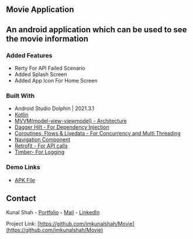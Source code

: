 <!--
*** Thanks for checking out the Best-README-Template. If you have a suggestion
*** that would make this better, please fork the repo and create a pull request
*** or simply open an issue with the tag "enhancement".
*** Thanks again! Now go create something AMAZING! :D
***
***
***
*** To avoid retyping too much info. Do a search and replace for the following:
*** github_username, repo_name, twitter_handle, email, project_title, project_description
-->



<!-- PROJECT SHIELDS -->
<!--
*** I'm using markdown "reference style" links for readability.
*** Reference links are enclosed in brackets [ ] instead of parentheses ( ).
*** See the bottom of this document for the declaration of the reference variables
*** for contributors-url, forks-url, etc. This is an optional, concise syntax you may use.
*** https://www.markdownguide.org/basic-syntax/#reference-style-links
-->

<!-- Project Title -->
## Movie Application

<!-- ABOUT THE PROJECT -->
## An android application which can be used to see the movie information

### Added Features

* Rerty For API Failed Scenario
* Added Splash Screen
* Added App Icon For Home Screen

### Built With

* Android Studio Dolphin | 2021.3.1
* [Kotlin](https://kotlinlang.org)
* [MVVM(model-view-viewmodel) - Architecture](https://developer.android.com/jetpack/guide?gclid=CjwKCAiA24SPBhB0EiwAjBgkhiwuUOPeR-rjf_xEztxxeZfH-dbcw_IVgI99j_wPjBuTmZwGB2lLvxoCxhAQAvD_BwE&gclsrc=aw.ds)
* [Dagger Hilt - For Dependency Injection](https://developer.android.com/training/dependency-injection/hilt-android)
* [Coroutines, Flows & Livedata - For Concurrency and Multi Threading](https://developer.android.com/kotlin/coroutines?gclid=CjwKCAiA24SPBhB0EiwAjBgkhsOpqTBp5eV6MKf0W_ifmCfNOWgGL_hCJh3m5A3w7JNhWeis5q8zjhoC2ogQAvD_BwE&gclsrc=aw.ds)
* [Navigation Component](https://developer.android.com/guide/navigation/navigation-getting-started)
* [Retrofit - For API calls](https://square.github.io/retrofit/)
* [Timber- For Logging](https://github.com/JakeWharton/timber)

### Demo Links
* [APK File](https://drive.google.com/file/d/14eHtlYSDDvMMYuv-Jse-75jDvTHYUTsB/view?usp=sharing)

<!-- CONTACT -->
## Contact

Kunal Shah - [Portfolio](http://bit.ly/kunal-portfolio) - [Mail](mailto:kunal.jack.shah@gmail.com) - [LinkedIn](https://www.linkedin.com/in/kunal-shah-7431a1182/)

Project Link: [https://github.com/imkunalshah/Movie](https://github.com/imkunalshah/Movie)
